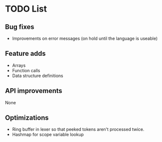 # TODO List

## Bug fixes
- Improvements on error messages (on hold until the language is useable)

## Feature adds
- Arrays
- Function calls
- Data structure definitions

## API improvements
None

## Optimizations
- Ring buffer in lexer so that peeked tokens aren't processed twice.
- Hashmap for scope variable lookup
